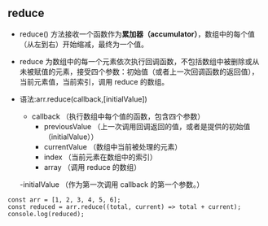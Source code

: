 ## reduce

- reduce() 方法接收一个函数作为**累加器（accumulator）**，数组中的每个值（从左到右）开始缩减，最终为一个值。
- reduce 为数组中的每一个元素依次执行回调函数，不包括数组中被删除或从未被赋值的元素，接受四个参数：初始值（或者上一次回调函数的返回值），当前元素值，当前索引，调用 reduce 的数组。

- 语法:arr.reduce(callback,[initialValue])

  - callback （执行数组中每个值的函数，包含四个参数）
    - previousValue （上一次调用回调返回的值，或者是提供的初始值（initialValue））
    - currentValue （数组中当前被处理的元素）
    - index （当前元素在数组中的索引）
    - array （调用 reduce 的数组）

  -initialValue （作为第一次调用 callback 的第一个参数。）

```
const arr = [1, 2, 3, 4, 5, 6];
const reduced = arr.reduce((total, current) => total + current);
console.log(reduced);
```
